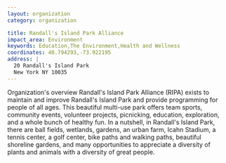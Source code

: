 ```yaml
---
layout: organization
category: organization

title: Randall's Island Park Alliance
impact_area: Environment
keywords: Education,The Environment,Health and Wellness
coordinates: 40.794293,-73.922195
address: |
  20 Randall's Island Park
  New York NY 10035
---
```

Organization's overview
Randall's Island Park Alliance (RIPA) exists to maintain and improve Randall's Island Park and provide programming for people of all ages. This beautiful multi-use park offers team sports, community events, volunteer projects, picnicking, education, exploration, and a whole bunch of healthy fun. In a nutshell, in Randall's Island Park, there are ball fields, wetlands, gardens, an urban farm, Icahn Stadium, a tennis center, a golf center, bike paths and walking paths, beautiful shoreline gardens, and many opportunities to appreciate a diversity of plants and animals with a diversity of great people.